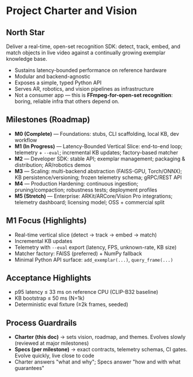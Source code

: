 # Project Charter and Vision

## North Star

Deliver a real-time, open-set recognition SDK: detect, track, embed, and match objects in live video against a continually growing exemplar knowledge base.

- Sustains latency-bounded performance on reference hardware
- Modular and backend-agnostic
- Exposes a simple, typed Python API
- Serves AR, robotics, and vision pipelines as infrastructure
- Not a consumer app — this is **FFmpeg-for-open-set recognition**: boring, reliable infra that others depend on.

## Milestones (Roadmap)

- **M0 (Complete)** — Foundations: stubs, CLI scaffolding, local KB, dev workflow
- **M1 (In Progress)** — Latency-Bounded Vertical Slice: end-to-end loop; telemetry + `--eval`; incremental KB updates; factory-based matcher
- **M2** — Developer SDK: stable API; exemplar management; packaging & distribution; AR/robotics demos
- **M3** — Scaling: multi-backend abstraction (FAISS-GPU, Torch/ONNX); KB persistence/versioning; frozen telemetry schema; gRPC/REST API
- **M4** — Production Hardening: continuous ingestion; pruning/compaction; robustness tests; deployment profiles
- **M5 (Stretch)** — Enterprise: ARKit/ARCore/Vision Pro integrations; telemetry dashboard; licensing model; OSS + commercial split

## M1 Focus (Highlights)

- Real-time vertical slice (detect → track → embed → match)
- Incremental KB updates
- Telemetry with `--eval` export (latency, FPS, unknown-rate, KB size)
- Matcher factory: FAISS (preferred) + NumPy fallback
- Minimal Python API surface: `add_exemplar(...)`, `query_frame(...)`

## Acceptance Highlights

- p95 latency ≤ 33 ms on reference CPU (CLIP-B32 baseline)
- KB bootstrap ≤ 50 ms (N=1k)
- Deterministic eval fixture (≥2k frames, seeded)

## Process Guardrails

- **Charter (this doc)** → sets vision, roadmap, and themes. Evolves slowly (reviewed at major milestones)
- **Specs (per milestone)** → exact contracts, telemetry schemas, CI gates. Evolve quickly, live close to code
- Charter answers "what and why"; Specs answer "how and with what guarantees"


